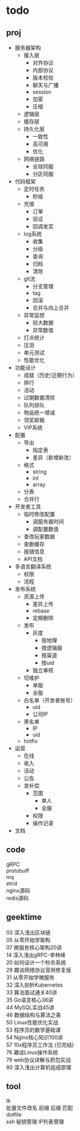 # todo

## proj

- 服务器架构
  - 接入层
    - 对外协议
    - 内部协议
    - 版本校验
    - 聊天与广播
    - session
    - 加密
    - 压缩
  - 逻辑层
  - 缓存层
  - 持久化层
    - 一致性
    - 高可用
    - 优化
  - 网络链路
    - 全球同服
    - 分区同服
- 代码框架
  - 定时任务
    - 秒级
  - 充值
    - 订单
    - 验证
    - 回调发奖
  - log系统
    - 收集
    - 分级
    - 查询
    - 归档
    - 清除
  - git流
    - 分支管理
    - tag
    - 回滚
    - 合并与向上合并
  - 异常监控
    - 较大数据
    - 异常数值
  - 打点统计
  - 压测
  - 单元测试
  - 性能优化
- 功能设计
  - 成就（历史/近期行为）
  - 排行
  - 活动
  - 过期数据清除
  - 队列排队
  - 物品统一增减
  - 领奖邮箱
  - VIP系统
- 配置
  - 导出
    - 指定表
    - 差异（新增新改）
  - 格式
    - string
    - int
    - array
  - 分表
  - 合并行
- 开发者工具
  - 临时修改配置
    - 调服务器时间
    - 调配置数值
  - 查改玩家数据
  - 查删缓存
  - 报错信息
  - API文档
- 多语言翻译系统
  - 权限
  - 流程
- 发布系统
  - 资源上传
    - 差异上传
    - rebase
    - 定期删除
  - 发布
    - 灰度
      - 按地理
      - 按逻辑服
      - 按渠道
      - 按uid
    - 独立审核
  - 切维护
    - 单服
    - 全服
  - 白名单（开发者账号）
    - uid
    - 公司IP
  - 黑名单
    - IP
    - uid
  - hotfix
- 运营
  - 在线
  - 收入
  - 活动
  - 公告
  - 发补偿
    - 范围
      - 单人
      - 全服
    - 权限
    - 操作记录
- 文档

## code

gRPC  
protobuff  
mq  
etcd  
nginx源码  
redis源码  

## geektime

03 深入浅出区块链  
05 从零开始学架构  
07 微服务核心架构20讲  
14 深入浅出gRPC-李林峰  
20 如何设计一个秒杀系统  
29 趣谈网络协议音频修复版  
31 从零开始学微服务  
32 深入剖析Kubernetes  
33 算法面试通关40讲  
35 Go语言核心36讲  
44 MySQL实战45讲  
46 数据结构与算法之美  
50 Linux性能优化实战  
53 程序员的数学基础课  
54 Nginx核心知识100讲  
57 10x程序员工作法 (已完结)  
76 趣谈Linux操作系统  
79 web协议详解与抓包实战  
80 深入浅出计算机组成原理  

## tool

tk  
批量文件改名 前缀 后缀 匹配  
dotfile  
ssh 秘钥管理 IP列表管理  
